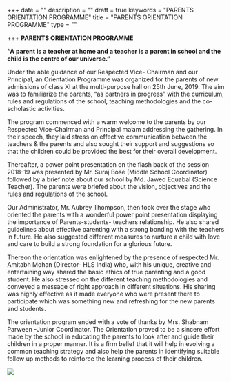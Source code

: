 +++
date = ""
description = ""
draft = true
keywords = "PARENTS ORIENTATION PROGRAMME"
title = "PARENTS ORIENTATION PROGRAMME"
type = ""

+++
**PARENTS ORIENTATION PROGRAMME**

**“A parent is a teacher at home and a teacher is a parent in school and the child is the centre of our universe.”**

Under the able guidance of our Respected Vice- Chairman and our Principal, an Orientation Programme was organized for the parents of new admissions of class XI at the multi-purpose hall on 25th June, 2019. The aim was to familiarize the parents, “as partners in progress” with the curriculum, rules and regulations of the school, teaching methodologies and the co-scholastic activities.

The program commenced with a warm welcome to the parents by our Respected Vice-Chairman and Principal ma’am addressing the gathering. In their speech, they laid stress on effective communication between the teachers & the parents and also sought their support and suggestions so that the children could be provided the best for their overall development.

Thereafter, a power point presentation on the flash back of the session 2018-19 was presented by Mr. Suraj Bose (Middle School Coordinator) followed by a brief note about our school by Md. Jawed Equabal (Science Teacher). The parents were briefed about the vision, objectives and the rules and regulations of the school.

Our Administrator, Mr. Aubrey Thompson, then took over the stage who oriented the parents with a wonderful power point presentation displaying the importance of Parents-students- teachers relationship. He also shared guidelines about effective parenting with a strong bonding with the teachers in future. He also suggested different measures to nurture a child with love and care to build a strong foundation for a glorious future.

Thereon the orientation was enlightened by the presence of respected Mr. Amitabh Mohan (Director- HLS India) who, with his unique, creative and entertaining way shared the basic ethics of true parenting and a good student. He also stressed on the different teaching methodologies and conveyed a message of right approach in different situations. His sharing was highly effective as it made everyone who were present there to participate which was something new and refreshing for the new parents and students.

The orientation program ended with a vote of thanks by Mrs. Shabnam Parween -Junior Coordinator. The Orientation proved to be a sincere effort made by the school in educating the parents to look after and guide their children in a proper manner. It is a firm belief that it will help in evolving a common teaching strategy and also help the parents in identifying suitable follow up methods to reinforce the learning process of their children.

![](/uploads/2019/07/02/IMG-20190625-WA0039.jpg)